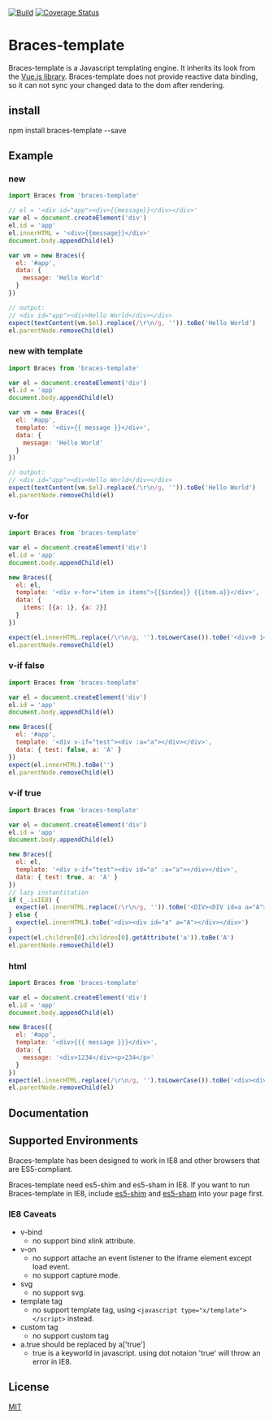 [![Build](https://img.shields.io/travis/hcl1687/braces-template.svg)](https://travis-ci.org/hcl1687/braces-template)
[![Coverage Status](https://coveralls.io/repos/github/hcl1687/braces-template/badge.svg)](https://coveralls.io/github/hcl1687/braces-template)

# Braces-template

Braces-template is a Javascript templating engine. It inherits its look from the <a href='https://github.com/vuejs/vue'>Vue.js library</a>. Braces-template does not provide reactive data binding, so it can not sync your changed data to the dom after rendering.

## install

npm install braces-template --save

## Example

### new
```javascript
import Braces from 'braces-template'

// el = '<div id="app"><div>{{message}}</div></div>'
var el = document.createElement('div')
el.id = 'app'
el.innerHTML = '<div>{{message}}</div>'
document.body.appendChild(el)

var vm = new Braces({
  el: '#app',
  data: {
    message: 'Hello World'
  }
})

// output:
// <div id="app"><div>Hello World</div></div>
expect(textContent(vm.$el).replace(/\r\n/g, '')).toBe('Hello World')
el.parentNode.removeChild(el)
```

### new with template
```javascript
import Braces from 'braces-template'

var el = document.createElement('div')
el.id = 'app'
document.body.appendChild(el)

var vm = new Braces({
  el: '#app',
  template: '<div>{{ message }}</div>',
  data: {
    message: 'Hello World'
  }
})

// output:
// <div id="app"><div>Hello World</div></div>
expect(textContent(vm.$el).replace(/\r\n/g, '')).toBe('Hello World')
el.parentNode.removeChild(el)
```

### v-for
```javascript
import Braces from 'braces-template'

var el = document.createElement('div')
el.id = 'app'
document.body.appendChild(el)

new Braces({
  el: el,
  template: '<div v-for="item in items">{{$index}} {{item.a}}</div>',
  data: {
    items: [{a: 1}, {a: 2}]
  }
})

expect(el.innerHTML.replace(/\r\n/g, '').toLowerCase()).toBe('<div>0 1</div><div>1 2</div>')
el.parentNode.removeChild(el)
```

### v-if false
```javascript
import Braces from 'braces-template'

var el = document.createElement('div')
el.id = 'app'
document.body.appendChild(el)

new Braces({
  el: '#app',
  template: '<div v-if="test"><div :a="a"></div></div>',
  data: { test: false, a: 'A' }
})
expect(el.innerHTML).toBe('')
el.parentNode.removeChild(el)
```

### v-if true
```javascript
import Braces from 'braces-template'

var el = document.createElement('div')
el.id = 'app'
document.body.appendChild(el)

new Braces({
  el: el,
  template: '<div v-if="test"><div id="a" :a="a"></div></div>',
  data: { test: true, a: 'A' }
})
// lazy instantitation
if (_.isIE8) {
  expect(el.innerHTML.replace(/\r\n/g, '')).toBe('<DIV><DIV id=a a="A"></DIV></DIV>')
} else {
  expect(el.innerHTML).toBe('<div><div id="a" a="A"></div></div>')
}
expect(el.children[0].children[0].getAttribute('a')).toBe('A')
el.parentNode.removeChild(el)
```

### html
```javascript
import Braces from 'braces-template'

var el = document.createElement('div')
el.id = 'app'
document.body.appendChild(el)

new Braces({
  el: '#app',
  template: '<div>{{{ message }}}</div>',
  data: {
    message: '<div>1234</div><p>234</p>'
  }
})
expect(el.innerHTML.replace(/\r\n/g, '').toLowerCase()).toBe('<div><div>1234</div><p>234</p></div>')
el.parentNode.removeChild(el)
```

## Documentation

## Supported Environments
Braces-template has been designed to work in IE8 and other browsers that are ES5-compliant.

Braces-template need es5-shim and es5-sham in IE8. If you want to run Braces-template in IE8, include <a href='https://github.com/es-shims/es5-shim/blob/master/es5-shim.js'>es5-shim</a> and <a href='https://github.com/es-shims/es5-shim/blob/master/es5-sham.js'>es5-sham</a> into your page first.

### IE8 Caveats
- v-bind 
    - no support bind xlink attribute.
- v-on
    - no support attache an event listener to the iframe element except load event.
    - no support capture mode.
- svg
    - no support svg.
- template tag
    - no support template tag, using `<javascript type="x/template"></script>` instead.
- custom tag
    - no support custom tag
- a.true should be replaced by a['true']
    - true is a keyworld in javascript. using dot notaion 'true' will throw an error in IE8.

## License
[MIT](https://opensource.org/licenses/mit-license.php)